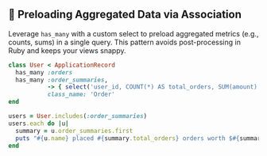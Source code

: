 ## 🚀 Preloading Aggregated Data via Association
Leverage `has_many` with a custom select to preload aggregated metrics (e.g., counts, sums) in a single query. This pattern avoids post-processing in Ruby and keeps your views snappy.

```ruby
class User < ApplicationRecord
  has_many :orders
  has_many :order_summaries,
           -> { select('user_id, COUNT(*) AS total_orders, SUM(amount) AS total_spent').group('user_id') },
           class_name: 'Order'
end

users = User.includes(:order_summaries)
users.each do |u|
  summary = u.order_summaries.first
  puts "#{u.name} placed #{summary.total_orders} orders worth $#{summary.total_spent}"
end
```